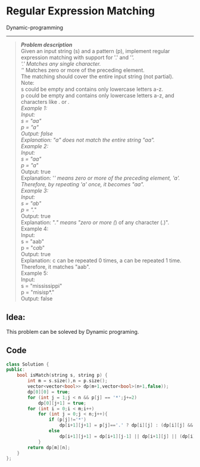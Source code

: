 # Regular Expression Matching

Dynamic-programming

---------------------------------
>***Problem description***  
> Given an input string (s) and a pattern (p), implement regular expression matching with support for '.' and '*'.  
> '.' Matches any single character.  
> '*' Matches zero or more of the preceding element.  
> The matching should cover the entire input string (not partial).   
> Note:  
> s could be empty and contains only lowercase letters a-z.  
> p could be empty and contains only lowercase letters a-z, and characters like . or *.  
> Example 1:  
> Input:  
> s = "aa"  
> p = "a"  
> Output: false  
> Explanation: "a" does not match the entire string "aa".  
> Example 2:  
> Input:  
> s = "aa"  
> p = "a*"  
> Output: true  
> Explanation: '*' means zero or more of the preceding element, 'a'. Therefore, by repeating 'a' once, it becomes "aa".  
> Example 3:  
> Input:  
> s = "ab"  
> p = ".*"  
> Output: true  
> Explanation: ".*" means "zero or more (*) of any character (.)".  
> Example 4:  
> Input:  
> s = "aab"  
> p = "c*a*b"  
> Output: true  
> Explanation: c can be repeated 0 times, a can be repeated 1 time. Therefore, it matches "aab".  
> Example 5:  
> Input:  
> s = "mississippi"  
> p = "mis*is*p*."  
> Output: false  

## Idea:  
This problem can be soleved by Dynamic programing.

## Code  
```C++
class Solution {
public:
    bool isMatch(string s, string p) {
        int m = s.size(),n = p.size();
        vector<vector<bool>> dp(m+1,vector<bool>(n+1,false));
        dp[0][0] = true;
        for (int j = 1;j < n && p[j] == '*';j+=2)
            dp[0][j+1] = true;
        for (int i = 0;i < m;i++)
            for (int j = 0;j < n;j++){
                if (p[j]!='*')
                    dp[i+1][j+1] = p[j]=='.' ? dp[i][j] : (dp[i][j] && (p[j]==s[i]));
                else
                    dp[i+1][j+1] = dp[i+1][j-1] || dp[i+1][j] || (dp[i][j+1]&&((p[j-1]==s[i])||p[j-1]=='.'));
            }
        return dp[m][n];
    }
};
```
